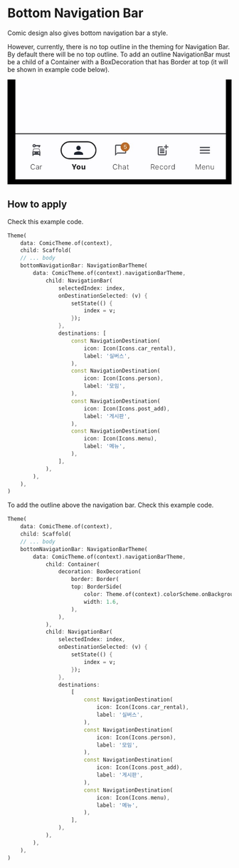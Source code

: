 # Bottom Navigation Bar

Comic design also gives bottom navigation bar a style.

However, currently, there is no top outline in the theming for Navigation Bar. By default there will be no top outline. To add an outline NavigationBar must be a child of a Container with a BoxDecoration that has Border at top (it will be shown in example code below).

![Comic Bottom Navigation Bar](../../images/comic.bottom_navigation_bar.jpg)

## How to apply

Check this example code.

```dart
Theme(
    data: ComicTheme.of(context),
    child: Scaffold(
    // ... body
    bottomNavigationBar: NavigationBarTheme(
        data: ComicTheme.of(context).navigationBarTheme,
            child: NavigationBar(
                selectedIndex: index,
                onDestinationSelected: (v) {
                    setState(() {
                        index = v;
                    });
                },
                destinations: [
                    const NavigationDestination(
                        icon: Icon(Icons.car_rental),
                        label: '실버스',
                    ),
                    const NavigationDestination(
                        icon: Icon(Icons.person),
                        label: '모임',
                    ),
                    const NavigationDestination(
                        icon: Icon(Icons.post_add),
                        label: '게시판',
                    ),
                    const NavigationDestination(
                        icon: Icon(Icons.menu),
                        label: '메뉴',
                    ),
                ],
            ),
        ),
    ),
)
```

To add the outline above the navigation bar. Check this example code.

```dart
Theme(
    data: ComicTheme.of(context),
    child: Scaffold(
    // ... body
    bottomNavigationBar: NavigationBarTheme(
        data: ComicTheme.of(context).navigationBarTheme,
            child: Container(
                decoration: BoxDecoration(
                    border: Border(
                    top: BorderSide(
                        color: Theme.of(context).colorScheme.onBackground,
                        width: 1.6,
                    ),
                ),
            ),
            child: NavigationBar(
                selectedIndex: index,
                onDestinationSelected: (v) {
                    setState(() {
                        index = v;
                    });
                },
                destinations: 
                    [
                        const NavigationDestination(
                            icon: Icon(Icons.car_rental),
                            label: '실버스',
                        ),
                        const NavigationDestination(
                            icon: Icon(Icons.person),
                            label: '모임',
                        ),
                        const NavigationDestination(
                            icon: Icon(Icons.post_add),
                            label: '게시판',
                        ),
                        const NavigationDestination(
                            icon: Icon(Icons.menu),
                            label: '메뉴',
                        ),
                    ],
                ),
            ),
        ),
    ),
)
```
